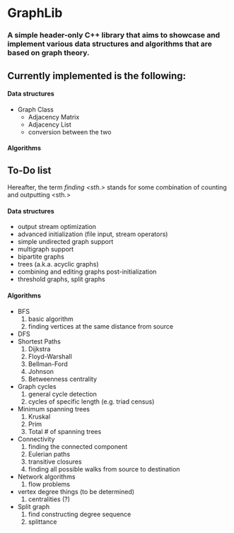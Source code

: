 # GraphLib

### A simple header-only C++ library that aims to showcase and implement various data structures and algorithms that are based on graph theory.

## Currently implemented is the following:
#### Data structures
- Graph Class
  - Adjacency Matrix
  - Adjacency List
  - conversion between the two
#### Algorithms
## To-Do list
Hereafter, the term _finding <sth.>_ stands for some combination of counting and outputting <sth.>
#### Data structures
- output stream optimization
- advanced initialization (file input, stream operators)
- simple undirected graph support
- multigraph support
- bipartite graphs
- trees (a.k.a. acyclic graphs)
- combining and editing graphs post-initialization
- threshold graphs, split graphs
#### Algorithms
- BFS
  1. basic algorithm
  2. finding vertices at the same distance from source
- DFS
- Shortest Paths
  1. Dijkstra
  2. Floyd-Warshall
  3. Bellman-Ford
  4. Johnson
  5. Betweenness centrality
- Graph cycles
  1. general cycle detection
  2. cycles of specific length (e.g. triad census)
- Minimum spanning trees
  1. Kruskal
  2. Prim
  3. Total # of spanning trees
- Connectivity
  1. finding the connected component
  2. Eulerian paths
  3. transitive closures
  4. finding all possible walks from source to destination
- Network algorithms
  1. flow problems 
- vertex degree things (to be determined)
  1. centralities (?)
- Split graph
  1. find constructing degree sequence
  2. splittance